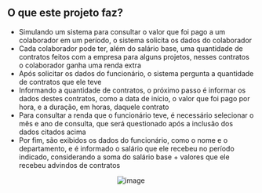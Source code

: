 ## O que este projeto faz?

- Simulando um sistema para consultar o valor que foi pago a um colaborador em um período, o sistema solicita os dados do colaborador
- Cada colaborador pode ter, além do salário base, uma quantidade de contratos feitos com a empresa para alguns projetos, nesses contratos o colaborador ganha uma renda extra
- Após solicitar os dados do funcionário, o sistema pergunta a quantidade de contratos que ele teve
- Informando a quantidade de contratos, o próximo passo é informar os dados destes contratos, como a data de início, o valor que foi pago por hora, e a duração, em horas, daquele contrato
- Para consultar a renda que o funcionário teve, é necessário selecionar o mês e ano de consulta, que será questionado após a inclusão dos dados citados acima
- Por fim, são exibidos os dados do funcionário, como o nome e o departamento, e é informado o salário que ele recebeu no período indicado, considerando a soma do salário base + valores que ele recebeu advindos de contratos

<div align=center>
  
![image](https://github.com/karenrodriguesx/Java-Projects/assets/97055846/039f69d3-e3eb-4660-9b8e-818b3fe483fb)

</div>

